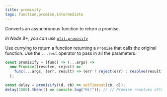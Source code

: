 ```yaml
---
title: promisify
tags: function,promise,intermediate
---
```


Converts an asynchronous function to return a promise.

_In Node 8+, you can use [`util.promisify`](https://nodejs.org/api/util.html#util_util_promisify_original)_

Use currying to return a function returning a `Promise` that calls the original function.
Use the `...rest` operator to pass in all the parameters.

```js
const promisify = (func) => (...args) =>
  new Promise((resolve, reject) =>
    func(...args, (err, result) => (err ? reject(err) : resolve(result)))
  );
```

```js
const delay = promisify((d, cb) => setTimeout(cb, d));
delay(2000).then(() => console.log("Hi!")); // // Promise resolves after 2s
```
